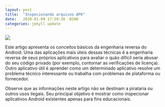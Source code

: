 ```yaml
---
layout: post
title:  "Inspecionando arquivos APK"
date:   2020-01-09 17:59:38 -0200
categories: jekyll update
---
```



![](https://pspdfkit.com/images/blog/2019/inspecting-apk-files/article-header-cde00e41.png)

Este artigo apresenta os conceitos básicos da engenharia reversa do Android. Uma das aplicações mais úteis dessas técnicas é a engenharia reversa de seus próprios aplicativos para avaliar o quão difícil seria abusar do seu código privado (por exemplo, contornar as verificações de licença). Outro aplicativo útil é aprender como um determinado aplicativo resolve um problema técnico interessante ou trabalha com problemas de plataforma ou fornecedor.

Observe que as informações neste artigo não se destinam a pirataria ou outros usos ilegais. Seu principal objetivo é mostrar como inspecionar aplicativos Android existentes apenas para fins educacionais.


